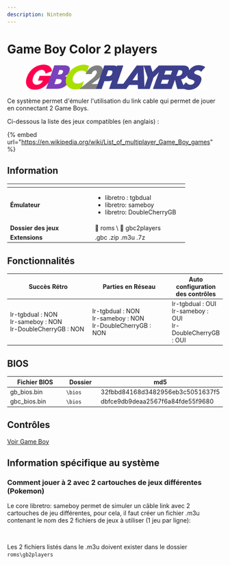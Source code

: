 ```yaml
---
description: Nintendo
---
```


# Game Boy Color 2 players

<div align="left"><figure><img src="https://raw.githubusercontent.com/fabricecaruso/es-theme-carbon/52ff37c9e265587d006945a2ba695b5a962b3a3d/art/logos/gbc2players.svg" alt=""><figcaption></figcaption></figure></div>

Ce système permet d'émuler l'utilisation du link cable qui permet de jouer en connectant 2 Game Boys.

Ci-dessous la liste des jeux compatibles (en anglais) :

{% embed url="https://en.wikipedia.org/wiki/List_of_multiplayer_Game_Boy_games" %}

## Information

<table data-header-hidden><thead><tr><th width="184"></th><th></th><th data-hidden></th></tr></thead><tbody><tr><td><strong>Émulateur</strong></td><td><ul><li>libretro : tgbdual</li><li>libretro: sameboy</li><li>libretro: DoubleCherryGB</li></ul></td><td></td></tr><tr><td><strong>Dossier des jeux</strong></td><td><span data-gb-custom-inline data-tag="emoji" data-code="1f4c1">📁</span> roms \ <span data-gb-custom-inline data-tag="emoji" data-code="1f4c2">📂</span> gbc2players</td><td></td></tr><tr><td><strong>Extensions</strong></td><td>.gbc .zip .m3u .7z</td><td></td></tr></tbody></table>

## Fonctionnalités

<table><thead><tr><th width="256">Succès Rétro</th><th width="243">Parties en Réseau</th><th>Auto configuration des contrôles</th></tr></thead><tbody><tr><td>lr-tgbdual : NON<br>lr-sameboy : NON<br>lr-DoubleCherryGB : NON</td><td>lr-tgbdual : NON<br>lr-sameboy : NON<br>lr-DoubleCherryGB : NON</td><td>lr-tgbdual : OUI<br>lr-sameboy : OUI<br>lr-DoubleCherryGB : OUI</td></tr></tbody></table>

## BIOS

<table><thead><tr><th width="187">Fichier BIOS</th><th width="98">Dossier</th><th>md5</th></tr></thead><tbody><tr><td>gb_bios.bin</td><td><code>\bios</code></td><td>32fbbd84168d3482956eb3c5051637f5</td></tr><tr><td>gbc_bios.bin</td><td><code>\bios</code></td><td>dbfce9db9deaa2567f6a84fde55f9680</td></tr></tbody></table>

## Contrôles

[Voir Game Boy](game-boy.md#controles)

## Information spécifique au système

### Comment jouer à 2 avec 2 cartouches de jeux différentes (Pokemon)

Le core libretro: sameboy permet de simuler un câble link avec 2 cartouches de jeu différentes, pour cela, il faut créer un fichier .m3u contenant le nom des 2 fichiers de jeux à utiliser (1 jeu par ligne):



<div align="left"><figure><img src="https://i.imgur.com/obmo6y9.png" alt=""><figcaption></figcaption></figure></div>

Les 2 fichiers listés dans le .m3u doivent exister dans le dossier `roms\gb2players`
